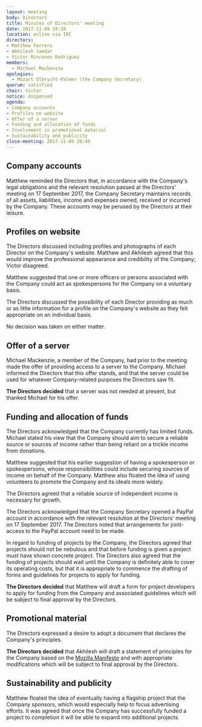 ```yaml
---
layout: meeting
body: Directors
title: Minutes of Directors' meeting
date: 2017-11-09 19:20
location: online via IRC
directors:
- Matthew Ferrero
- Akhilesh Jamdar
- Victor Rincones Rodriguez
members:
  - Michael Mackenzie
apologies:
  - Mozart Olbrycht-Palmer (the Company Secretary)
quorum: satisfied
chair: Victor
notice: dispensed
agenda:
- Company accounts
- Profiles on website
- Offer of a server
- Funding and allocation of funds
- Involvement in promotional material
- Sustainability and publicity
close-meeting: 2017-11-09 20:49
---
```


## Company accounts

Matthew reminded the Directors that, in accordance with the Company's legal obligations and the relevant resolution passed at the Directors' meeting on 17 September 2017, the Company Secretary maintains records of all assets, liabilities, income and expenses owned, received or incurred by the Company. These accounts may be perused by the Directors at their leisure.

## Profiles on website

The Directors discussed including profiles and photographs of each Director on the Company's website. Matthew and Akhilesh agreed that this would improve the professional appearance and credibility of the Company; Victor disagreed.

Matthew suggested that one or more officers or persons associated with the Company could act as spokespersons for the Company on a voluntary basis.

The Directors discussed the possibility of each Director providing as much or as little information for a profile on the Company's website as they felt appropriate on an individual basis.

No decision was taken on either matter.

## Offer of a server

Michael Mackenzie, a member of the Company, had prior to the meeting made the offer of providing access to a server to the Company. Michael informed the Directors that this offer stands, and that the server could be used for whatever Company-related purposes the Directors saw fit.

**The Directors decided** that a server was not needed at present, but thanked Michael for his offer.

## Funding and allocation of funds

The Directors acknowledged that the Company currently has limited funds. Michael stated his view that the Company should aim to secure a reliable source or sources of income rather than being reliant on a trickle income from donations.

Matthew suggested that his earlier suggestion of having a spokesperson or spokespersons, whose responsibilities could include securing sources of income on behalf of the Company. Matthew also floated the idea of using volunteers to promote the Company and its ideals more widely.

The Directors agreed that a reliable source of independent income is necessary for growth.

The Directors acknowledged that the Company Secretary opened a PayPal account in accordance with the relevant resolution at the Directors' meeting on 17 September 2017. The Directors noted that arrangements for joint-access to the PayPal account need to be made.

In regard to funding of projects by the Company, the Directors agreed that projects should not be nebulous and that before funding is given a project must have shown concrete project. The Directors also agreed that the funding of projects should wait until the Company is definitely able to cover its operating costs, but that it is appropriate to commence the drafting of forms and guidelines for projects to apply for funding.

**The Directors decided** that Matthew will draft a form for project developers to apply for funding from the Company and associated guidelines which will be subject to final approval by the Directors.

## Promotional material

The Directors expressed a desire to adopt a document that declares the Company's principles.

**The Directors decided** that Akhilesh will draft a statement of principles for the Company based on the [Mozilla Manifesto](https://www.mozilla.org/en-US/about/manifesto/details/) and with appropriate modifications which will be subject to final approval by the Directors.

## Sustainability and publicity

Matthew floated the idea of eventually having a flagship project that the Company sponsors, which would especially help to focus advertising efforts. It was agreed that once the Company has successfully funded a project to completion it will be able to expand into additional projects.
